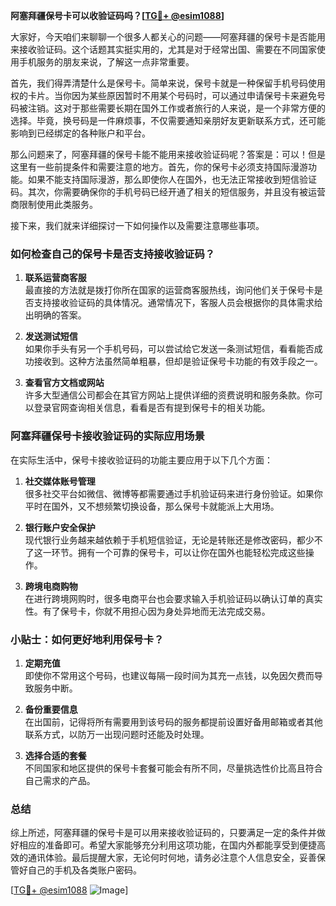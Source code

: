 **阿塞拜疆保号卡可以收验证码吗？[[TG💪+ @esim1088](https://t.me/s/esim1088)]**

大家好，今天咱们来聊聊一个很多人都关心的问题——阿塞拜疆的保号卡是否能用来接收验证码。这个话题其实挺实用的，尤其是对于经常出国、需要在不同国家使用手机服务的朋友来说，了解这一点非常重要。

首先，我们得弄清楚什么是保号卡。简单来说，保号卡就是一种保留手机号码使用权的卡片。当你因为某些原因暂时不用某个号码时，可以通过申请保号卡来避免号码被注销。这对于那些需要长期在国外工作或者旅行的人来说，是一个非常方便的选择。毕竟，换号码是一件麻烦事，不仅需要通知亲朋好友更新联系方式，还可能影响到已经绑定的各种账户和平台。

那么问题来了，阿塞拜疆的保号卡能不能用来接收验证码呢？答案是：可以！但是这里有一些前提条件和需要注意的地方。首先，你的保号卡必须支持国际漫游功能。如果不能支持国际漫游，那么即使你人在国外，也无法正常接收到短信验证码。其次，你需要确保你的手机号码已经开通了相关的短信服务，并且没有被运营商限制使用此类服务。

接下来，我们就来详细探讨一下如何操作以及需要注意哪些事项。

### 如何检查自己的保号卡是否支持接收验证码？

1. **联系运营商客服**  
   最直接的方法就是拨打你所在国家的运营商客服热线，询问他们关于保号卡是否支持接收验证码的具体情况。通常情况下，客服人员会根据你的具体需求给出明确的答案。

2. **发送测试短信**  
   如果你手头有另一个手机号码，可以尝试给它发送一条测试短信，看看能否成功接收到。这种方法虽然简单粗暴，但却是验证保号卡功能的有效手段之一。

3. **查看官方文档或网站**  
   许多大型通信公司都会在其官方网站上提供详细的资费说明和服务条款。你可以登录官网查询相关信息，看看是否有提到保号卡的相关功能。

### 阿塞拜疆保号卡接收验证码的实际应用场景

在实际生活中，保号卡接收验证码的功能主要应用于以下几个方面：

1. **社交媒体账号管理**  
   很多社交平台如微信、微博等都需要通过手机验证码来进行身份验证。如果你平时在国外，又不想频繁切换设备，那么保号卡就能派上大用场。

2. **银行账户安全保护**  
   现代银行业务越来越依赖于手机短信验证，无论是转账还是修改密码，都少不了这一环节。拥有一个可靠的保号卡，可以让你在国外也能轻松完成这些操作。

3. **跨境电商购物**  
   在进行跨境网购时，很多电商平台也会要求输入手机验证码以确认订单的真实性。有了保号卡，你就不用担心因为身处异地而无法完成交易。

### 小贴士：如何更好地利用保号卡？

1. **定期充值**  
   即使你不常用这个号码，也建议每隔一段时间为其充一点钱，以免因欠费而导致服务中断。

2. **备份重要信息**  
   在出国前，记得将所有需要用到该号码的服务都提前设置好备用邮箱或者其他联系方式，以防万一出现问题时还能及时处理。

3. **选择合适的套餐**  
   不同国家和地区提供的保号卡套餐可能会有所不同，尽量挑选性价比高且符合自己需求的产品。

### 总结

综上所述，阿塞拜疆的保号卡是可以用来接收验证码的，只要满足一定的条件并做好相应的准备即可。希望大家能够充分利用这项功能，在国内外都能享受到便捷高效的通讯体验。最后提醒大家，无论何时何地，请务必注意个人信息安全，妥善保管好自己的手机及各类账户密码。

[[TG💪+ @esim1088](https://t.me/s/esim1088) ![Image](https://i.postimg.cc/4NQfJmqS/Snipaste-2025-05-13-00-14-12.png)]